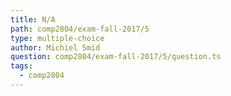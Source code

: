```yaml
---
title: N/A
path: comp2804/exam-fall-2017/5
type: multiple-choice
author: Michiel Smid
question: comp2804/exam-fall-2017/5/question.ts
tags:
  - comp2804
---
```

